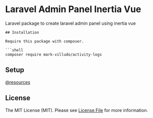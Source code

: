 # Laravel Admin Panel Inertia Vue
Laravel package to create laravel admin panel using inertia vue

```
## Installation

Require this package with composer.

```shell
composer require mark-villudo/activity-logs
```

## Setup

[@resources](https://github.com/MarkVilludo/cms-template-laravel-inertia-vue-custom)


## License

The MIT License (MIT). Please see [License File](LICENSE.md) for more information.

